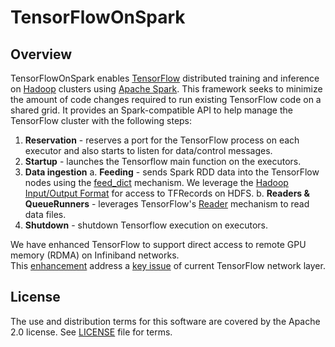 <!--
Copyright 2017 Yahoo Inc.
Licensed under the terms of the Apache 2.0 license.
Please see LICENSE file in the project root for terms.
-->
# TensorFlowOnSpark

## Overview

TensorFlowOnSpark enables [TensorFlow](https://www.tensorflow.org) distributed training and inference on [Hadoop](http://hadoop.apache.org) clusters using [Apache Spark](http://spark.apache.org).  This framework seeks to minimize the amount of code changes required to run existing TensorFlow code on a shared grid.  It provides an Spark-compatible API to help manage the TensorFlow cluster with the following steps:

1. **Reservation** - reserves a port for the TensorFlow process on each executor and also starts to listen for data/control messages.
2. **Startup** - launches the Tensorflow main function on the executors.
3. **Data ingestion**
  a. **Feeding** - sends Spark RDD data into the TensorFlow nodes using the [feed_dict](https://www.tensorflow.org/how_tos/reading_data/#feeding) mechanism. We leverage the [Hadoop Input/Output Format](https://github.com/tensorflow/ecosystem/tree/master/hadoop) for access to TFRecords on HDFS.
  b. **Readers & QueueRunners** - leverages TensorFlow's [Reader](https://www.tensorflow.org/how_tos/reading_data/#reading_from_files) mechanism to read data files.
4. **Shutdown** - shutdown Tensorflow execution on executors.

We have enhanced TensorFlow to support direct access to remote GPU memory (RDMA) on Infiniband networks.  
This [enhancement](https://github.com/yahoo/tensorflow/tree/yahoo) address a [key issue](https://github.com/tensorflow/tensorflow/issues/2916)  of current TensorFlow network layer.


## License

The use and distribution terms for this software are covered by the Apache 2.0 license.
See [LICENSE](LICENSE) file for terms.
